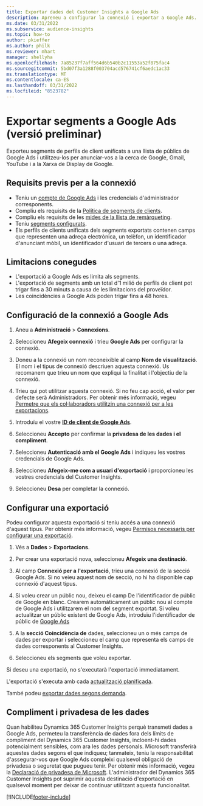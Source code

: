 ```yaml
---
title: Exportar dades del Customer Insights a Google Ads
description: Apreneu a configurar la connexió i exportar a Google Ads.
ms.date: 03/31/2022
ms.subservice: audience-insights
ms.topic: how-to
author: pkieffer
ms.author: philk
ms.reviewer: mhart
manager: shellyha
ms.openlocfilehash: 7a85237f7aff564d6b540b2c11553a52f875fac4
ms.sourcegitcommit: 5bd07f3a1288f003704acd576741cf6aedc1ac33
ms.translationtype: MT
ms.contentlocale: ca-ES
ms.lasthandoff: 03/31/2022
ms.locfileid: "8523782"
---
```

# <a name="export-segments-to-google-ads-preview"></a>Exportar segments a Google Ads (versió preliminar)

Exporteu segments de perfils de client unificats a una llista de públics de Google Ads i utilitzeu-los per anunciar-vos a la cerca de Google, Gmail, YouTube i a la Xarxa de Display de Google. 


## <a name="prerequisites-for-connection"></a>Requisits previs per a la connexió

-   Teniu un [compte de Google Ads](https://ads.google.com/) i les credencials d'administrador corresponents.
-   Compliu els requisits de la [Política de segments de clients](https://support.google.com/adspolicy/answer/6299717).
-   Compliu els requisits de les [mides de la llista de remàrqueting](https://support.google.com/google-ads/answer/7558048).
-   Teniu [segments configurats](segments.md).
-   Els perfils de clients unificats dels segments exportats contenen camps que representen una adreça electrònica, un telèfon, un identificador d'anunciant mòbil, un identificador d'usuari de tercers o una adreça.

## <a name="known-limitations"></a>Limitacions conegudes

- L'exportació a Google Ads es limita als segments.
- L'exportació de segments amb un total d'1 milió de perfils de client pot trigar fins a 30 minuts a causa de les limitacions del proveïdor. 
- Les coincidències a Google Ads poden trigar fins a 48 hores.

## <a name="set-up-connection-to-google-ads"></a>Configuració de la connexió a Google Ads

1. Aneu a **Administració** > **Connexions**.

1. Seleccioneu **Afegeix connexió** i trieu **Google Ads** per configurar la connexió.

1. Doneu a la connexió un nom reconeixible al camp **Nom de visualització**. El nom i el tipus de connexió descriuen aquesta connexió. Us recomanem que trieu un nom que expliqui la finalitat i l'objectiu de la connexió.

1. Trieu qui pot utilitzar aquesta connexió. Si no feu cap acció, el valor per defecte serà Administradors. Per obtenir més informació, vegeu [Permetre que els col·laboradors utilitzin una connexió per a les exportacions](connections.md#allow-contributors-to-use-a-connection-for-exports).

1. Introduïu el vostre **[ID de client de Google Ads](https://support.google.com/google-ads/answer/1704344)**.

1. Seleccioneu **Accepto** per confirmar la **privadesa de les dades i el compliment**.

1. Seleccioneu **Autenticació amb el Google Ads** i indiqueu les vostres credencials de Google Ads.

1. Seleccioneu **Afegeix-me com a usuari d'exportació** i proporcioneu les vostres credencials del Customer Insights.

1. Seleccioneu **Desa** per completar la connexió. 

## <a name="configure-an-export"></a>Configurar una exportació

Podeu configurar aquesta exportació si teniu accés a una connexió d'aquest tipus. Per obtenir més informació, vegeu [Permisos necessaris per configurar una exportació](export-destinations.md#set-up-a-new-export).

1. Vés a **Dades** > **Exportacions**.

1. Per crear una exportació nova, seleccioneu **Afegeix una destinació**.

1. Al camp **Connexió per a l'exportació**, trieu una connexió de la secció Google Ads. Si no veieu aquest nom de secció, no hi ha disponible cap connexió d'aquest tipus.

1. Si voleu crear un públic nou, deixeu el camp De l'identificador de públic de Google en blanc. Crearem automàticament un públic nou al compte de Google Ads i utilitzarem el nom del segment exportat. Si voleu actualitzar un públic existent de Google Ads, introduïu l'identificador de públic de [Google Ads](https://support.google.com/google-ads/answer/7558048?hl=en#:~:text=Audience%20lists%20is%20a%20section,Display%20Network%20through%20remarketing%20campaigns.)

1. A la **secció Coincidència de** dades, seleccioneu un o més camps de dades per exportar i seleccioneu el camp que representa els camps de dades corresponents al Customer Insights.

1. Seleccioneu els segments que voleu exportar. 

Si deseu una exportació, no s'executarà l'exportació immediatament.

L'exportació s'executa amb cada [actualització planificada](system.md#schedule-tab). 

També podeu [exportar dades segons demanda](export-destinations.md#run-exports-on-demand). 

## <a name="data-privacy-and-compliance"></a>Compliment i privadesa de les dades

Quan habiliteu Dynamics 365 Customer Insights perquè transmeti dades a Google Ads, permeteu la transferència de dades fora dels límits de compliment del Dynamics 365 Customer Insights, incloent-hi dades potencialment sensibles, com ara les dades personals. Microsoft transferirà aquestes dades segons el que indiqueu; tanmateix, teniu la responsabilitat d'assegurar-vos que Google Ads compleixi qualsevol obligació de privadesa o seguretat que pugueu tenir. Per obtenir més informació, vegeu la [Declaració de privadesa de Microsoft](https://go.microsoft.com/fwlink/?linkid=396732).
L'administrador del Dynamics 365 Customer Insights pot suprimir aquesta destinació d'exportació en qualsevol moment per deixar de continuar utilitzant aquesta funcionalitat.


[!INCLUDE[footer-include](../includes/footer-banner.md)]
